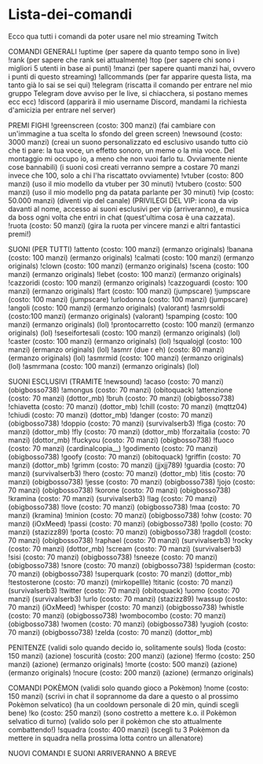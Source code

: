 # Lista-dei-comandi
Ecco qua tutti i comandi da poter usare nel mio streaming Twitch

COMANDI GENERALI
!uptime (per sapere da quanto tempo sono in live)
!rank (per sapere che rank sei attualmente)
!top (per sapere chi sono i migliori 5 utenti in base ai punti)
!manzi (per sapere quanti manzi hai, ovvero i punti di questo streaming)
!allcommands (per far apparire questa lista, ma tanto già lo sai se sei qui)
!telegram (riscatta il comando per entrare nel mio gruppo Telegram dove avviso per le live, si chiacchera, si postano memes ecc ecc)
!discord (apparirà il mio username Discord, mandami la richiesta d'amicizia per entrare nel server)

PREMI FIGHI
!greenscreen (costo: 300 manzi) (fai cambiare con un'immagine a tua scelta lo sfondo del green screen)
!newsound (costo: 3000 manzi) (creai un suono personalizzato ed esclusivo usando tutto ciò che ti pare: la tua voce, un effetto sonoro, un meme o la mia voce. Del montaggio mi occupo io, a meno che non vuoi farlo tu. Ovviamente niente cose bannabili) (i suoni così creati verranno sempre a costare 70 manzi invece che 100, solo a chi l'ha riscattato ovviamente)
!vtuber (costo: 800 manzi) (uso il mio modello da vtuber per 30 minuti)
!vtubero (costo: 500 manzi) (uso il mio modello png da patata parlante per 30 minuti)
!vip (costo: 50.000 manzi) (diventi vip del canale) (PRIVILEGI DEL VIP: icona da vip davanti al nome, accesso ai suoni esclusivi per vip (arriveranno), e musica da boss ogni volta che entri in chat (quest'ultima cosa è una cazzata).
!ruota (costo: 50 manzi) (gira la ruota per vincere manzi e altri fantastici premi!)

SUONI (PER TUTTI)
!attento (costo: 100 manzi) (ermanzo originals)
!banana (costo: 100 manzi) (ermanzo originals)
!calmati (costo: 100 manzi) (ermanzo originals)
!clown (costo: 100 manzi) (ermanzo originals)
!scena (costo: 100 manzi) (ermanzo originals)
!lebet (costo: 100 manzi) (ermanzo originals)
!cazzoridi (costo: 100 manzi) (ermanzo originals)
!cazzoguardi (costo: 100 manzi) (ermanzo originals)
!fart (costo: 100 manzi) (jumpscare)
!jumpscare (costo: 100 manzi) (jumpscare)
!urlodonna (costo: 100 manzi) (jumpscare)
!angoli (costo: 100 manzi) (ermanzo originals) (valorant)
!asmrsoldi (costo:100 manzi) (ermanzo originals) (valorant)
!spamping (costo: 100 manzi) (ermanzo originals) (lol)
!prontocarretto (costo: 100 manzi) (ermanzo originals) (lol)
!seseifortesali (costo: 100 manzi) (ermanzo originals) (lol)
!caster (costo: 100 manzi) (ermanzo originals) (lol)
!squalojgl (costo: 100 manzi) (ermanzo originals) (lol)
!asmrr (due r eh) (costo: 80 manzi) (ermanzo originals) (lol)
!asmrmid (costo: 100 manzi) (ermanzo originals) (lol)
!asmrmana (costo: 100 manzi) (ermanzo originals) (lol)

SUONI ESCLUSIVI (TRAMITE !newsound)
!acaso (costo: 70 manzi) (obigbosso738)
!amongus (costo: 70 manzi) (obitoquack)
!attenzione (costo: 70 manzi) (dottor_mb)
!bruh (costo: 70 manzi) (obigbosso738)
!chiavetta (costo: 70 manzi) (dottor_mb)
!chill (costo: 70 manzi) (mqttz04)
!chiudi (costo: 70 manzi) (dottor_mb)
!danger (costo: 70 manzi) (obigbosso738)
!doppio (costo: 70 manzi) (survivalserb3)
!figa (costo: 70 manzi) (dottor_mb)
!fly (costo: 70 manzi) (dottor_mb)
!forzaitalia (costo: 70 manzi) (dottor_mb)
!fuckyou (costo: 70 manzi) (obigbosso738)
!fuoco (costo: 70 manzi) (cardinalcopia__)
!godimento (costo: 70 manzi) (obigbosso738)
!goofy (costo: 70 manzi) (obitoquack)
!griffin (costo: 70 manzi) (dottor_mb)
!grimm (costo: 70 manzi) (jjxjj789)
!guardia (costo: 70 manzi) (survivalserb3)
!hero (costo: 70 manzi) (dottor_mb)
!itis (costo: 70 manzi) (obigbosso738)
!jesse (costo: 70 manzi) (obigbosso738)
!jojo (costo: 70 manzi) (obigbosso738)
!korone (costo: 70 manzi) (obigbosso738)
!kramina (costo: 70 manzi) (survivalserb3)
!lag (costo: 70 manzi) (obigbosso738)
!love (costo: 70 manzi) (obigbosso738)
!maa (costo: 70 manzi) (kramina)
!minion (costo: 70 manzi) (obigbosso738)
!ohw (costo: 70 manzi) (iOxMeed)
!passi (costo: 70 manzi) (obigbosso738)
!pollo (costo: 70 manzi) (stazizz89)
!porta (costo: 70 manzi) (obigbosso738)
!ragdoll (costo: 70 manzi) (obigbosso738)
!raphael (costo: 70 manzi) (survivalserb3)
!rocky (costo: 70 manzi) (dottor_mb)
!scream (costo: 70 manzi) (survivalserb3)
!sisi (costo: 70 manzi) (obigbosso738)
!sneeze (costo: 70 manzi) (obigbosso738)
!snore (costo: 70 manzi) (obigbosso738)
!spiderman (costo: 70 manzi) (obigbosso738)
!superquark (costo: 70 manzi) (dottor_mb)
!testosterone (costo: 70 manzi) (mirkopellle)
!titanic (costo: 70 manzi) (survivalserb3)
!twitter (costo: 70 manzi) (obitoquack)
!uomo (costo: 70 manzi) (survivalserb3)
!urlo (costo: 70 manzi) (stazizz89)
!wassup (costo: 70 manzi) (iOxMeed)
!whisper (costo: 70 manzi) (obigbosso738)
!whistle (costo: 70 manzi) (obigbosso738)
!wombocombo (costo: 70 manzi) (obigbosso738)
!women (costo: 70 manzi) (obigbosso738)
!yugioh (costo: 70 manzi) (obigbosso738)
!zelda (costo: 70 manzi) (dottor_mb)

PENITENZE (validi solo quando decido io, solitamente souls)
!loda (costo: 150 manzi) (azione)
!oscurità (costo: 200 manzi) (azione)
!fermo (costo: 250 manzi) (azione) (ermanzo originals)
!morte (costo: 500 manzi) (azione) (ermanzo originals)
!nocure (costo: 200 manzi) (azione) (ermanzo originals)

COMANDI POKÈMON (validi solo quando gioco a Pokèmon)
!nome (costo: 150 manzi) (scrivi in chat il soprannome da dare a questo o al prossimo Pokèmon selvatico) (ha un cooldown personale di 20 min, quindi scegli bene)
!ko (costo: 250 manzi) (sono costretto a mettere k.o. il Pokèmon selvatico di turno) (valido solo per il pokèmon che sto attualmente combattendo!)
!squadra (costo: 400 manzi) (scegli tu 3 Pokèmon da mettere in squadra nella prossima lotta contro un allenatore)

NUOVI COMANDI E SUONI ARRIVERANNO A BREVE
